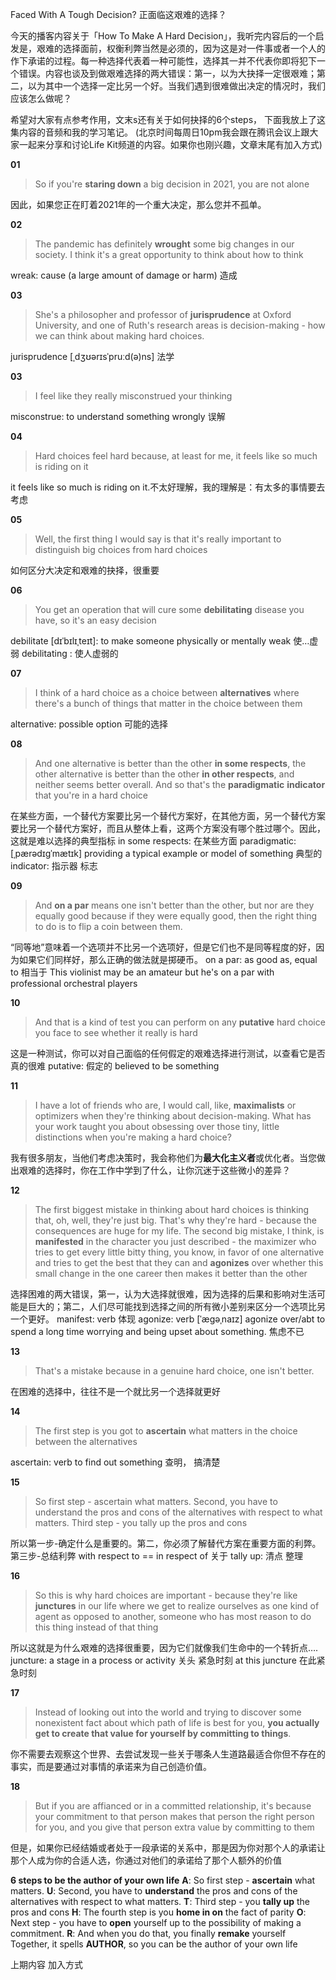 Faced With A Tough Decision? 正面临这艰难的选择？

今天的播客内容关于「How To Make A Hard Decision」，我听完内容后的一个启发是，艰难的选择面前，权衡利弊当然是必须的，因为这是对一件事或者一个人的作下承诺的过程。每一种选择代表着一种可能性，选择其一并不代表你即将犯下一个错误。内容也谈及到做艰难选择的两大错误：第一，以为大抉择一定很艰难；第二，以为其中一个选择一定比另一个好。当我们遇到很难做出决定的情况时，我们应该怎么做呢？

希望对大家有点参考作用，文末s还有关于如何抉择的6个steps， 下面我放上了这集内容的音频和我的学习笔记。
(北京时间每周日10pm我会跟在腾讯会议上跟大家一起来分享和讨论Life Kit频道的内容。如果你也刚兴趣，文章末尾有加入方式)

**01**
>So if you're **staring down** a big decision in 2021, you are not alone

因此，如果您正在盯着2021年的一个重大决定，那么您并不孤单。

**02**
>The pandemic has definitely **wrought** some big changes in our society. I think it's a great opportunity to think about how to think

wreak: cause (a large amount of damage or harm) 造成

**03**
>She's a philosopher and professor of **jurisprudence** at Oxford University, and one of Ruth's research areas is decision-making - how we can think about making hard choices.

jurisprudence [ˌdʒʊərɪsˈpruːd(ə)ns] 法学

**03**
>I feel like they really misconstrued your thinking

misconstrue: to understand something wrongly  误解

**04**
>Hard choices feel hard because, at least for me, it feels like so much is riding on it

it feels like so much is riding on it.不太好理解，我的理解是：有太多的事情要去考虑 

**05**
>Well, the first thing I would say is that it's really important to distinguish big choices from hard choices

如何区分大决定和艰难的抉择，很重要

**06**
>You get an operation that will cure some **debilitating** disease you have, so it's an easy decision

debilitate [dɪˈbɪlɪˌteɪt]:  to make someone physically or mentally weak  使…虚弱
debilitating : 使人虚弱的

**07**
>I think of a hard choice as a choice between **alternatives** where there's a bunch of things that matter in the choice between them

alternative: possible option 可能的选择

**08**
>And one alternative is better than the other **in some respects**, the other alternative is better than the other **in other respects**, and neither seems better overall. And so that's the **paradigmatic** **indicator** that you're in a hard choice

在某些方面，一个替代方案要比另一个替代方案好，在其他方面，另一个替代方案要比另一个替代方案好，而且从整体上看，这两个方案没有哪个胜过哪个。因此，这就是难以选择的典型指标
in some respects: 在某些方面
paradigmatic: [ˌpærədɪɡˈmætɪk]  providing a typical example or model of something 典型的
indicator: 指示器  标志

**09**
>And **on a par** means one isn't better than the other, but nor are they equally good because if they were equally good, then the right thing to do is to flip a coin between them.

“同等地”意味着一个选项并不比另一个选项好，但是它们也不是同等程度的好，因为如果它们同样好，那么正确的做法就是掷硬币。
on a par: as good as, equal to 相当于
This violinist may be an amateur but he's on a par with professional orchestral players

**10**
>And that is a kind of test you can perform on any **putative** hard choice you face to see whether it really is hard

这是一种测试，你可以对自己面临的任何假定的艰难选择进行测试，以查看它是否真的很难
putative: 假定的 believed to be something

**11**
>I have a lot of friends who are, I would call, like, **maximalists** or optimizers when they're thinking about decision-making. What has your work taught you about obsessing over those tiny, little distinctions when you're making a hard choice?

我有很多朋友，当他们考虑决策时，我会称他们为**最大化主义者**或优化者。当您做出艰难的选择时，你在工作中学到了什么，让你沉迷于这些微小的差异？

**12**
>The first biggest mistake in thinking about hard choices is thinking that, oh, well, they're just big. That's why they're hard - because the consequences are huge for my life. The second big mistake, I think, is **manifested** in the character you just described - the maximizer who tries to get every little bitty thing, you know, in favor of one alternative and tries to get the best that they can and **agonizes** over whether this small change in the one career then makes it better than the other

选择困难的两大错误，第一，认为大选择就很难，因为选择的后果和影响对生活可能是巨大的；第二，人们尽可能找到选择之间的所有微小差别来区分一个选项比另一个更好。
manifest: verb 体现
agonize: verb [ˈæɡəˌnaɪz] agonize over/abt
to spend a long time worrying and being upset about something. 焦虑不已

**13**
>That's a mistake because in a genuine hard choice, one isn't better.

在困难的选择中，往往不是一个就比另一个选择就更好

**14**
>The first step is you got to **ascertain** what matters in the choice between the alternatives

ascertain: verb to find out something 查明， 搞清楚 

**15**
>So first step - ascertain what matters. Second, you have to understand the pros and cons of the alternatives with respect to what matters. Third step - you tally up the pros and cons

所以第一步-确定什么是重要的。第二，你必须了解替代方案在重要方面的利弊。第三步-总结利弊
with respect to == in respect of 关于
tally up: 清点 整理

**16**
>So this is why hard choices are important - because they're like **junctures** in our life where we get to realize ourselves as one kind of agent as opposed to another, someone who has most reason to do this thing instead of that thing

所以这就是为什么艰难的选择很重要，因为它们就像我们生命中的一个转折点….
juncture: a stage in a process or activity 关头  紧急时刻
at this juncture 在此紧急时刻

**17**
>Instead of looking out into the world and trying to discover some nonexistent fact about which path of life is best for you, **you actually get to create that value for yourself by committing to things**.

你不需要去观察这个世界、去尝试发现一些关于哪条人生道路最适合你但不存在的事实，而是要通过对事情的承诺来为自己创造价值。

**18**
>But if you are affianced or in a committed relationship, it's because your commitment to that person makes that person the right person for you, and you give that person extra value by committing to them

但是，如果你已经结婚或者处于一段承诺的关系中，那是因为你对那个人的承诺让那个人成为你的合适人选，你通过对他们的承诺给了那个人额外的价值

**6 steps to be the author of your own life**
**A**: So first step - **ascertain** what matters.
**U**: Second, you have to **understand** the pros and cons of the alternatives with respect to what matters. 
**T**: Third step - you **tally up** the pros and cons
**H**: The fourth step is you **home in on** the fact of parity
**O**: Next step - you have to **open** yourself up to the possibility of making a commitment.
**R**: And when you do that, you finally **remake** yourself
Together, it spells **AUTHOR**, so you can be the author of your own life

上期内容
加入方式


